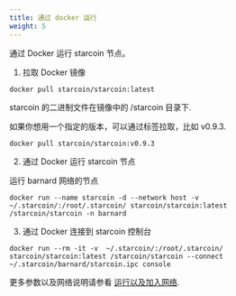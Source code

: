 ```yaml
---
title: 通过 docker 运行
weight: 5
---
```


通过 Docker 运行 starcoin 节点。

<!--more-->

1. 拉取 Docker 镜像

```shell
docker pull starcoin/starcoin:latest
```

starcoin 的二进制文件在镜像中的 /starcoin 目录下.

如果你想用一个指定的版本，可以通过标签拉取，比如 v0.9.3.

```shell
docker pull starcoin/starcoin:v0.9.3
```

2. 通过 Docker 运行 starcoin 节点

运行 barnard 网络的节点

```shell
docker run --name starcoin -d --network host -v ~/.starcoin/:/root/.starcoin/ starcoin/starcoin:latest /starcoin/starcoin -n barnard
``` 

3. 通过 Docker 连接到 starcoin 控制台

```shell
docker run --rm -it -v  ~/.starcoin/:/root/.starcoin/ starcoin/starcoin:latest /starcoin/starcoin --connect ~/.starcoin/barnard/starcoin.ipc console
```

更多参数以及网络说明请参看 [运行以及加入网络](./runnetwork).
